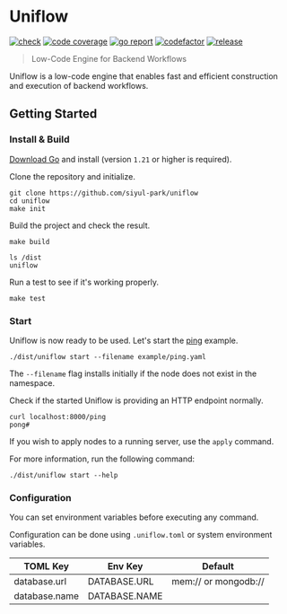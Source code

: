# Uniflow

[![check][repo_check_img]][repo_check_url]
[![code coverage][go_code_coverage_img]][go_code_coverage_url]
[![go report][go_report_img]][go_report_url]
[![codefactor][repo_codefactor_img]][repo_codefactor_url]
[![release][repo_releases_img]][repo_releases_url]

> Low-Code Engine for Backend Workflows

Uniflow is a low-code engine that enables fast and efficient construction and execution of backend workflows.

## Getting Started
### Install & Build
[Download Go][go_download_url] and install (version `1.21` or higher is required).

Clone the repository and initialize.

```shell
git clone https://github.com/siyul-park/uniflow
cd uniflow
make init
```

Build the project and check the result.

```shell
make build
```

```shell
ls /dist
uniflow
```

Run a test to see if it's working properly.

```shell
make test
```

### Start
Uniflow is now ready to be used. Let's start the [ping](/examples/ping.yaml) example.

```shell
./dist/uniflow start --filename example/ping.yaml
```
The `--filename` flag installs initially if the node does not exist in the namespace.

Check if the started Uniflow is providing an HTTP endpoint normally.

```shell
curl localhost:8000/ping
pong#
```

If you wish to apply nodes to a running server, use the `apply` command.

For more information, run the following command:
```shell
./dist/uniflow start --help
```

### Configuration
You can set environment variables before executing any command.

Configuration can be done using `.uniflow.toml` or system environment variables.

| TOML Key | Env Key | Default |
|---|---|---|
| database.url | DATABASE.URL | mem:// or mongodb:// |
| database.name | DATABASE.NAME |  |

<!-- Go -->

[go_download_url]: https://golang.org/dl/
[go_version_img]: https://img.shields.io/badge/Go-1.21+-00ADD8?style=for-the-badge&logo=go
[go_code_coverage_img]: https://codecov.io/gh/siyul-park/uniflow/graph/badge.svg?token=quEl9AbBcW
[go_code_coverage_url]: https://codecov.io/gh/siyul-park/uniflow
[go_report_img]: https://goreportcard.com/badge/github.com/siyul-park/uniflow
[go_report_url]: https://goreportcard.com/report/github.com/siyul-park/uniflow

<!-- Repository -->

[repo_url]: https://github.com/siyul-park/uniflow
[repo_issues_url]: https://github.com/siyul-park/uniflow/issues
[repo_pull_request_url]: https://github.com/siyul-park/uniflow/pulls
[repo_discussions_url]: https://github.com/siyul-park/uniflow/discussions
[repo_releases_img]: https://img.shields.io/github/release/siyul-park/uniflow.svg
[repo_releases_url]: https://github.com/siyul-park/uniflow/releases
[repo_wiki_url]: https://github.com/siyul-park/uniflow/wiki
[repo_wiki_img]: https://img.shields.io/badge/docs-wiki_page-blue?style=for-the-badge&logo=none
[repo_wiki_faq_url]: https://github.com/siyul-park/uniflow/wiki/FAQ
[repo_check_img]: https://github.com/siyul-park/uniflow/actions/workflows/check.yml/badge.svg
[repo_check_url]: https://github.com/siyul-park/uniflow/actions/workflows/check.yml
[repo_codefactor_img]: https://www.codefactor.io/repository/github/siyul-park/uniflow/badge
[repo_codefactor_url]: https://www.codefactor.io/repository/github/siyul-park/uniflow
